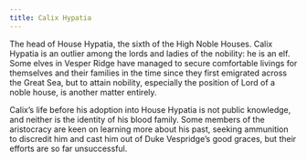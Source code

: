 ```yaml
---
title: Calix Hypatia
---
```


The head of House Hypatia, the sixth of the High Noble Houses. Calix Hypatia is an outlier among the lords and ladies of the nobility: he is an elf. Some elves in Vesper Ridge have managed to secure comfortable livings for themselves and their families in the time since they first emigrated across the Great Sea, but to attain nobility, especially the position of Lord of a noble house, is another matter entirely.

Calix’s life before his adoption into House Hypatia is not public knowledge, and neither is the identity of his blood family. Some members of the aristocracy are keen on learning more about his past, seeking ammunition to discredit him and cast him out of Duke Vespridge’s good graces, but their efforts are so far unsuccessful.